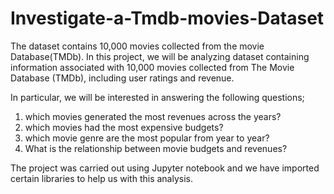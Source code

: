 # Investigate-a-Tmdb-movies-Dataset

The dataset contains 10,000 movies collected from the movie Database(TMDb). In this project, we will be analyzing dataset containing information associated with 10,000 movies collected from The Movie Database (TMDb), including user ratings and revenue.

In particular, we will be interested in answering the following questions;

1. which movies generated the most revenues across the years?
2. which movies had the most expensive budgets?
3. which movie genre are the most popular from year to year?
4. What is the relationship between movie budgets and revenues?

The project was carried out using Jupyter notebook and we have imported certain libraries to help us with this analysis.
